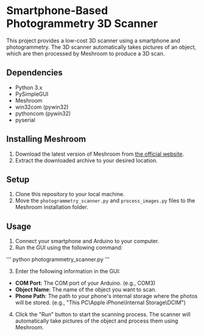 # Smartphone-Based Photogrammetry 3D Scanner

This project provides a low-cost 3D scanner using a smartphone and photogrammetry. The 3D scanner automatically takes pictures of an object, which are then processed by Meshroom to produce a 3D scan.

## Dependencies

- Python 3.x
- PySimpleGUI
- Meshroom
- win32com (pywin32)
- pythoncom (pywin32)
- pyserial

## Installing Meshroom

1. Download the latest version of Meshroom from [the official website](https://alicevision.org/#meshroom).
2. Extract the downloaded archive to your desired location.

## Setup

1. Clone this repository to your local machine.
2. Move the `photogrammetry_scanner.py` and `process_images.py` files to the Meshroom installation folder.

## Usage

1. Connect your smartphone and Arduino to your computer.
2. Run the GUI using the following command:

'''
python photogrammetry_scanner.py
'''

3. Enter the following information in the GUI:

- **COM Port**: The COM port of your Arduino. (e.g., COM3)
- **Object Name**: The name of the object you want to scan.
- **Phone Path**: The path to your phone's internal storage where the photos will be stored. (e.g., "This PC\Apple iPhone\Internal Storage\DCIM")

4. Click the "Run" button to start the scanning process. The scanner will automatically take pictures of the object and process them using Meshroom.
